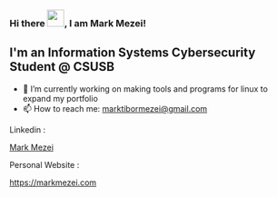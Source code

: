 ### Hi there <img src="https://raw.githubusercontent.com/MartinHeinz/MartinHeinz/master/wave.gif" width="30px">, I am Mark Mezei! 
I'm an Information Systems Cybersecurity Student @ CSUSB
---

- 🔭 I’m currently working on making tools and programs for linux to expand my portfolio
- 📫 How to reach me: marktibormezei@gmail.com


Linkedin : <div class="badge-base LI-profile-badge" data-locale="en_US" data-size="medium" data-theme="dark" data-type="VERTICAL" data-vanity="mark-mezei-11472235b" data-version="v1"><a class="badge-base__link LI-simple-link" href="https://www.linkedin.com/in/mark-mezei-11472235b?trk=profile-badge">Mark Mezei</a></div>

Personal Website :

https://markmezei.com
<!--
**MarkTiborM/MarkTiborM** is a ✨ _special_ ✨ repository because its `README.md` (this file) appears on your GitHub profile.

Here are some ideas to get you started:


- 👯 I’m looking to collaborate on ...
- 🤔 I’m looking for help with ...
- 💬 Ask me about ...
- 📫 How to reach me: ...
- 😄 Pronouns: ...
- ⚡ Fun fact: ...
-->
